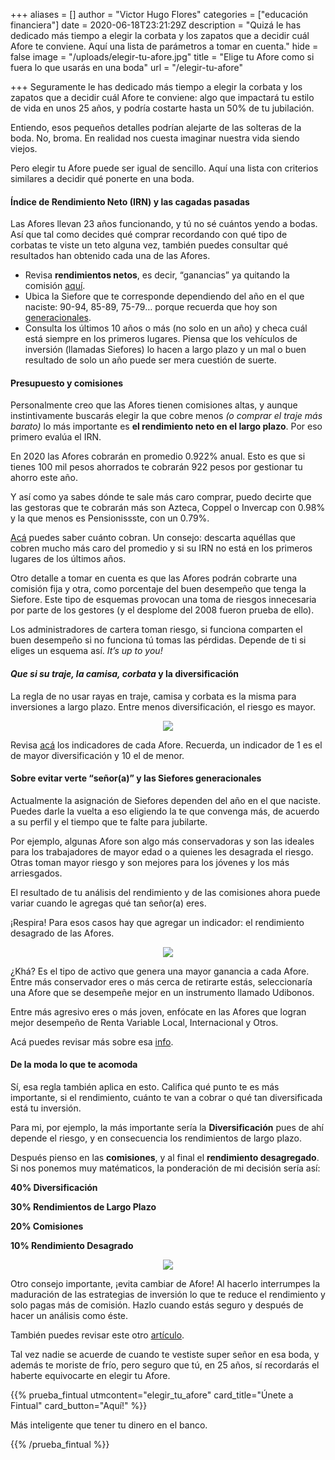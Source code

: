+++
aliases = []
author = "Victor Hugo Flores"
categories = ["educación financiera"]
date = 2020-06-18T23:21:29Z
description = "Quizá le has dedicado más tiempo a elegir la corbata y los zapatos que a decidir cuál Afore te conviene. Aquí una lista de parámetros a tomar en cuenta."
hide = false
image = "/uploads/elegir-tu-afore.jpg"
title = "Elige tu Afore como si fuera lo que usarás en una boda"
url = "/elegir-tu-afore"

+++
Seguramente le has dedicado más tiempo a elegir la corbata y los zapatos que a decidir cuál Afore te conviene: algo que impactará tu estilo de vida en unos 25 años, y podría costarte hasta un 50% de tu jubilación.

Entiendo, esos pequeños detalles podrían alejarte de las solteras de la boda. No, broma. En realidad nos cuesta imaginar nuestra vida siendo viejos.

Pero elegir tu Afore puede ser igual de sencillo. Aquí una lista con criterios similares a decidir qué ponerte en una boda.

#### **Índice de Rendimiento Neto (IRN) y las cagadas pasadas**

Las Afores llevan 23 años funcionando, y tú no sé cuántos yendo a bodas. Así que tal como decides qué comprar recordando con qué tipo de corbatas te viste un teto alguna vez, también puedes consultar qué resultados han obtenido cada una de las Afores.

* Revisa **rendimientos netos**, es decir, “ganancias” ya quitando la comisión [aquí](https://www.gob.mx/consar/articulos/indicador-de-rendimiento-neto).
* Ubica la Siefore que te corresponde dependiendo del año en el que naciste: 90-94, 85-89, 75-79… porque recuerda que hoy son [generacionales](https://edu.fintual.mx/lee-esto-antes/).
* Consulta los últimos 10 años o más (no solo en un año) y checa cuál está siempre en los primeros lugares. Piensa que los vehículos de inversión (llamadas Siefores) lo hacen a largo plazo y un mal o buen resultado de solo un año puede ser mera cuestión de suerte.

#### **Presupuesto y comisiones**

Personalmente creo que las Afores tienen comisiones altas, y aunque instintivamente buscarás elegir la que cobre menos _(o comprar el traje más barato)_ lo más importante es **el rendimiento neto en el largo plazo**. Por eso primero evalúa el IRN.

En 2020 las Afores cobrarán en promedio 0.922% anual. Esto es que si tienes 100 mil pesos ahorrados te cobrarán 922 pesos por gestionar tu ahorro este año.

Y así como ya sabes dónde te sale más caro comprar, puedo decirte que las gestoras que te cobrarán más son Azteca, Coppel o Invercap con 0.98% y la que menos es Pensionissste, con un 0.79%.

[Acá](https://www.gob.mx/consar/articulos/nueve-indicadores-comparativos-para-elegir-afore-181253?idiom=es) puedes saber cuánto cobran. Un consejo: descarta aquéllas que cobren mucho más caro del promedio y si su IRN no está en los primeros lugares de los últimos años.

Otro detalle a tomar en cuenta es que las Afores podrán cobrarte una comisión fija y otra, como porcentaje del buen desempeño que tenga la Siefore. Este tipo de esquemas provocan una toma de riesgos innecesaria por parte de los gestores (y el desplome del 2008 fueron prueba de ello).

Los administradores de cartera toman riesgo, si funciona comparten el buen desempeño si no funciona tú tomas las pérdidas. Depende de ti si eliges un esquema así. _It’s up to you!_

#### **_Que si su traje, la camisa, corbata_ y la diversificación**

La regla de no usar rayas en traje, camisa y corbata es la misma para inversiones a largo plazo. Entre menos diversificación, el riesgo es mayor.

<div style="text-align:center"> <figure> <img src="/uploads/giphy-17.gif"> </figure> </div>

Revisa [acá](https://www.gob.mx/consar/articulos/indice-de-diversificacion-de-riesgo-relativo) los indicadores de cada Afore. Recuerda, un indicador de 1 es el de mayor diversificación y 10 el de menor.

#### **Sobre evitar verte “señor(a)” y las Siefores generacionales**

Actualmente la asignación de Siefores dependen del año en el que naciste. Puedes darle la vuelta a eso eligiendo la te que convenga más, de acuerdo a su perfil y el tiempo que te falte para jubilarte.

Por ejemplo, algunas Afore son algo más conservadoras y son las ideales para los trabajadores de mayor edad o a quienes les desagrada el riesgo. Otras toman mayor riesgo y son mejores para los jóvenes y los más arriesgados.

El resultado de tu análisis del rendimiento y de las comisiones ahora puede variar cuando le agregas qué tan señor(a) eres.

¡Respira! Para esos casos hay que agregar un indicador: el rendimiento desagrado de las Afores.

<div style="text-align:center"> <figure> <img src="/uploads/giphy-7.gif"> </figure> </div>

¿Khá? Es el tipo de activo que genera una mayor ganancia a cada Afore. Entre más conservador eres o más cerca de retirarte estás, seleccionaría una Afore que se desempeñe mejor en un instrumento llamado Udibonos.

Entre más agresivo eres o más joven, enfócate en las Afores que logran mejor desempeño de Renta Variable Local, Internacional y Otros.

Acá puedes revisar más sobre esa [info](https://www.gob.mx/consar/prensa/se-publica-por-primera-vez-el-rendimiento-desagregado-de-las-afore?idiom=es).

#### **De la moda lo que te acomoda**

Sí, esa regla también aplica en esto. Califica qué punto te es más importante, si el rendimiento, cuánto te van a cobrar o qué tan diversificada está tu inversión.

Para mi, por ejemplo, la más importante sería la **Diversificación** pues de ahí depende el riesgo, y en consecuencia los rendimientos de largo plazo.

Después pienso en las **comisiones**, y al final el **rendimiento desagregado**. Si nos ponemos muy matématicos, la ponderación de mi decisión sería así:

**40% Diversificación**

**30% Rendimientos de Largo Plazo**

**20% Comisiones**

**10% Rendimiento Desagrado**

<div style="text-align:center"> <figure> <img src="/uploads/giphy-8.gif"> </figure> </div>

Otro consejo importante, ¡evita cambiar de Afore! Al hacerlo interrumpes la maduración de las estrategias de inversión lo que te reduce el rendimiento y solo pagas más de comisión. Hazlo cuando estás seguro y después de hacer un análisis como éste.

También puedes revisar este otro [artículo](https://www.gob.mx/consar/articulos/nueve-indicadores-comparativos-para-elegir-afore-181253?idiom=es).

Tal vez nadie se acuerde de cuando te vestiste super señor en esa boda, y además te moriste de frío, pero seguro que tú, en 25 años, sí recordarás el haberte equivocarte en elegir tu Afore.

{{% prueba_fintual
utmcontent="elegir_tu_afore"
card_title="Únete a Fintual"
card_button="Aquí!" %}}

Más inteligente que tener tu dinero en el banco.

{{% /prueba_fintual %}}